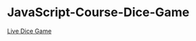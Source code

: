 # JavaScript-Course-Dice-Game

<a href="https://isihaaaa.github.io/JavaScript-Course-Dice-Game/.">Live Dice Game </a>
